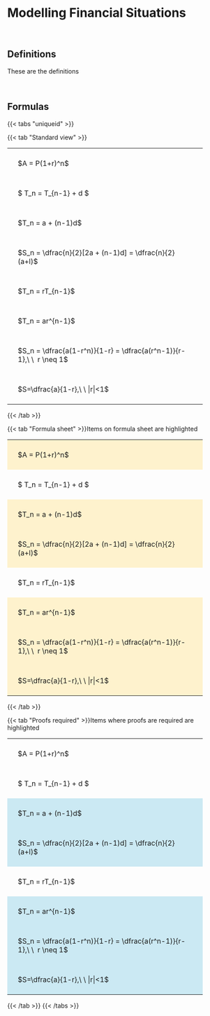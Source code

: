 ---
---

# Modelling Financial Situations

<br>

## Definitions

These are the definitions

<br>

## Formulas

{{< tabs "uniqueid" >}}

{{< tab "Standard view" >}}

<style type="text/css">
#T_caf38 th.col_heading {
  text-align: left;
  font-size: 1em;
}
#T_caf38 td {
  text-align: left;
  font-size: 1em;
  padding: 1.5em;
}
#T_caf38_row0_col0, #T_caf38_row1_col0, #T_caf38_row2_col0, #T_caf38_row3_col0, #T_caf38_row4_col0, #T_caf38_row5_col0, #T_caf38_row6_col0, #T_caf38_row7_col0 {
  width: 400px;
  white-space: pre-wrap;
}
</style>
<table id="T_caf38">
  <thead>
  </thead>
  <tbody>
    <tr>
      <td id="T_caf38_row0_col0" class="data row0 col0" >$A = P(1+r)^n$</td>
    </tr>
    <tr>
      <td id="T_caf38_row1_col0" class="data row1 col0" >$ T_n = T_{n-1} + d $</td>
    </tr>
    <tr>
      <td id="T_caf38_row2_col0" class="data row2 col0" >$T_n = a + (n-1)d$</td>
    </tr>
    <tr>
      <td id="T_caf38_row3_col0" class="data row3 col0" >$S_n = \dfrac{n}{2}[2a + (n-1)d] = \dfrac{n}{2}(a+l)$</td>
    </tr>
    <tr>
      <td id="T_caf38_row4_col0" class="data row4 col0" >$T_n = rT_{n-1}$</td>
    </tr>
    <tr>
      <td id="T_caf38_row5_col0" class="data row5 col0" >$T_n = ar^{n-1}$</td>
    </tr>
    <tr>
      <td id="T_caf38_row6_col0" class="data row6 col0" >$S_n = \dfrac{a(1-r^n)}{1-r} = \dfrac{a(r^n-1)}{r-1},\ \  r \neq 1$</td>
    </tr>
    <tr>
      <td id="T_caf38_row7_col0" class="data row7 col0" >$S=\dfrac{a}{1-r},\ \ |r|<1$</td>
    </tr>
  </tbody>
</table>
{{< /tab >}}

{{< tab "Formula sheet" >}}Items on formula sheet are highlighted
<br>
<style type="text/css">
#T_daef9 th.col_heading {
  text-align: left;
  font-size: 1em;
}
#T_daef9 td {
  text-align: left;
  font-size: 1em;
  padding: 1.5em;
}
#T_daef9_row0_col0, #T_daef9_row2_col0, #T_daef9_row3_col0, #T_daef9_row5_col0, #T_daef9_row6_col0, #T_daef9_row7_col0 {
  width: 400px;
  background-color: rgba(255,194,10, 0.2);
  white-space: pre-wrap;
}
#T_daef9_row1_col0, #T_daef9_row4_col0 {
  width: 400px;
  white-space: pre-wrap;
}
</style>
<table id="T_daef9">
  <thead>
  </thead>
  <tbody>
    <tr>
      <td id="T_daef9_row0_col0" class="data row0 col0" >$A = P(1+r)^n$</td>
    </tr>
    <tr>
      <td id="T_daef9_row1_col0" class="data row1 col0" >$ T_n = T_{n-1} + d $</td>
    </tr>
    <tr>
      <td id="T_daef9_row2_col0" class="data row2 col0" >$T_n = a + (n-1)d$</td>
    </tr>
    <tr>
      <td id="T_daef9_row3_col0" class="data row3 col0" >$S_n = \dfrac{n}{2}[2a + (n-1)d] = \dfrac{n}{2}(a+l)$</td>
    </tr>
    <tr>
      <td id="T_daef9_row4_col0" class="data row4 col0" >$T_n = rT_{n-1}$</td>
    </tr>
    <tr>
      <td id="T_daef9_row5_col0" class="data row5 col0" >$T_n = ar^{n-1}$</td>
    </tr>
    <tr>
      <td id="T_daef9_row6_col0" class="data row6 col0" >$S_n = \dfrac{a(1-r^n)}{1-r} = \dfrac{a(r^n-1)}{r-1},\ \  r \neq 1$</td>
    </tr>
    <tr>
      <td id="T_daef9_row7_col0" class="data row7 col0" >$S=\dfrac{a}{1-r},\ \ |r|<1$</td>
    </tr>
  </tbody>
</table>
{{< /tab >}}

{{< tab "Proofs required" >}}Items where proofs are required are highlighted
<br>
<style type="text/css">
#T_4cd05 th.col_heading {
  text-align: left;
  font-size: 1em;
}
#T_4cd05 td {
  text-align: left;
  font-size: 1em;
  padding: 1.5em;
}
#T_4cd05_row0_col0, #T_4cd05_row1_col0, #T_4cd05_row4_col0 {
  width: 400px;
  white-space: pre-wrap;
}
#T_4cd05_row2_col0, #T_4cd05_row3_col0, #T_4cd05_row5_col0, #T_4cd05_row6_col0, #T_4cd05_row7_col0 {
  width: 400px;
  background-color: rgba(0,150,200, 0.2);
  white-space: pre-wrap;
}
</style>
<table id="T_4cd05">
  <thead>
  </thead>
  <tbody>
    <tr>
      <td id="T_4cd05_row0_col0" class="data row0 col0" >$A = P(1+r)^n$</td>
    </tr>
    <tr>
      <td id="T_4cd05_row1_col0" class="data row1 col0" >$ T_n = T_{n-1} + d $</td>
    </tr>
    <tr>
      <td id="T_4cd05_row2_col0" class="data row2 col0" >$T_n = a + (n-1)d$</td>
    </tr>
    <tr>
      <td id="T_4cd05_row3_col0" class="data row3 col0" >$S_n = \dfrac{n}{2}[2a + (n-1)d] = \dfrac{n}{2}(a+l)$</td>
    </tr>
    <tr>
      <td id="T_4cd05_row4_col0" class="data row4 col0" >$T_n = rT_{n-1}$</td>
    </tr>
    <tr>
      <td id="T_4cd05_row5_col0" class="data row5 col0" >$T_n = ar^{n-1}$</td>
    </tr>
    <tr>
      <td id="T_4cd05_row6_col0" class="data row6 col0" >$S_n = \dfrac{a(1-r^n)}{1-r} = \dfrac{a(r^n-1)}{r-1},\ \  r \neq 1$</td>
    </tr>
    <tr>
      <td id="T_4cd05_row7_col0" class="data row7 col0" >$S=\dfrac{a}{1-r},\ \ |r|<1$</td>
    </tr>
  </tbody>
</table>
{{< /tab >}}
{{< /tabs >}}